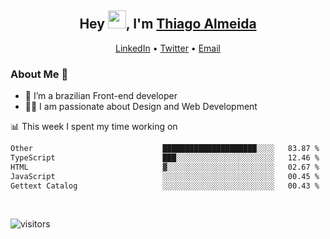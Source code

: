 

<h2 align="center">Hey <img src="https://github.com/TheDudeThatCode/TheDudeThatCode/blob/master/Assets/Hi.gif" width="29">, I'm <a href="https://www.linkedin.com/in/thiago-almeida-69785569/">Thiago Almeida</a></h2>
<p align="center">
  <a href="https://www.linkedin.com/in/thiago-almeida-69785569/">LinkedIn</a> •
  <a href="https://twitter.com/thiagoloal">Twitter</a> •
  <a href="mailto:thiagoloal@gmail.com">Email</a>
</p>

### About Me 🚀
- 🌱  I’m a brazilian Front-end developer</br>
- 👨‍💻  I am passionate about Design and Web Development</br>

<!-- ![Thiago Almeida github stats](https://github-readme-stats.vercel.app/api?username=thiagoloal&show_icons=true&hide_border=true)&nbsp;&nbsp; -->

📊 This week I spent my time working on
<!--START_SECTION:waka-->

```txt
Other                             █████████████████████░░░░   83.87 %
TypeScript                        ███░░░░░░░░░░░░░░░░░░░░░░   12.46 %
HTML                              ▓░░░░░░░░░░░░░░░░░░░░░░░░   02.67 %
JavaScript                        ░░░░░░░░░░░░░░░░░░░░░░░░░   00.45 %
Gettext Catalog                   ░░░░░░░░░░░░░░░░░░░░░░░░░   00.43 %
```

<!--END_SECTION:waka-->

<br />

![visitors](https://visitor-badge.laobi.icu/badge?page_id=thiagoloal.thiagoloal)
